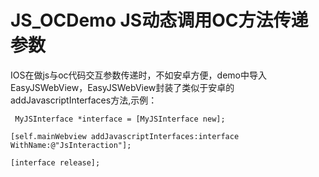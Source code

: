 # JS_OCDemo JS动态调用OC方法传递参数

IOS在做js与oc代码交互参数传递时，不如安卓方便，demo中导入EasyJSWebView，EasyJSWebView封装了类似于安卓的addJavascriptInterfaces方法,示例：
 
 
     MyJSInterface *interface = [MyJSInterface new];
    
    [self.mainWebview addJavascriptInterfaces:interface WithName:@"JsInteraction"];
    
    [interface release];
    
 
